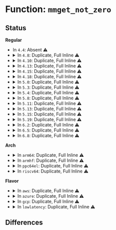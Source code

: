 # Function: <code>mmget_not_zero</code>

## Status
<b>Regular</b>
<ul>
<li>
In <code>4.4</code>: Absent ⚠️
</li>
<li>
<details>
<summary>In <code>4.8</code>: Duplicate, Full Inline ⚠️</summary>

**Collision:** Static Duplication

**Inline:** Full

**Transformation:** False

**Instances:**

```
In mm/oom_kill.c (ffffffff811a4a86)
Location: include/linux/sched.h:2835
Inline: True
Inline callers:
  - mm/oom_kill.c:__oom_reap_task
```
```
In fs/userfaultfd.c (ffffffff81282bd0)
Location: include/linux/sched.h:2835
Inline: True
Inline callers:
  - fs/userfaultfd.c:userfaultfd_ioctl
  - fs/userfaultfd.c:userfaultfd_ioctl
  - fs/userfaultfd.c:userfaultfd_ioctl
  - fs/userfaultfd.c:userfaultfd_ioctl
  - fs/userfaultfd.c:userfaultfd_release
```
</details>
</li>
<li>
<details>
<summary>In <code>4.10</code>: Duplicate, Full Inline ⚠️</summary>

**Collision:** Static Duplication

**Inline:** Full

**Transformation:** False

**Instances:**

```
In mm/oom_kill.c (ffffffff811b4c09)
Location: include/linux/sched.h:2949
Inline: True
Inline callers:
  - mm/oom_kill.c:__oom_reap_task_mm
```
```
In fs/userfaultfd.c (ffffffff812966f0)
Location: include/linux/sched.h:2949
Inline: True
Inline callers:
  - fs/userfaultfd.c:userfaultfd_ioctl
  - fs/userfaultfd.c:userfaultfd_ioctl
  - fs/userfaultfd.c:userfaultfd_ioctl
  - fs/userfaultfd.c:userfaultfd_ioctl
  - fs/userfaultfd.c:userfaultfd_release
```
</details>
</li>
<li>
<details>
<summary>In <code>4.13</code>: Duplicate, Full Inline ⚠️</summary>

**Collision:** Static Duplication

**Inline:** Full

**Transformation:** False

**Instances:**

```
In kernel/events/uprobes.c (ffffffff811b1040)
Location: include/linux/sched/mm.h:80
Inline: True
Inline callers:
  - kernel/events/uprobes.c:register_for_each_vma
```
```
In mm/oom_kill.c (ffffffff811bc5ce)
Location: include/linux/sched/mm.h:80
Inline: True
Inline callers:
  - mm/oom_kill.c:__oom_reap_task_mm
```
```
In mm/swapfile.c (ffffffff8120fb10)
Location: include/linux/sched/mm.h:80
Inline: True
Inline callers:
  - mm/swapfile.c:try_to_unuse
```
```
In fs/userfaultfd.c (ffffffff812a3e97)
Location: include/linux/sched/mm.h:80
Inline: True
Inline callers:
  - fs/userfaultfd.c:userfaultfd_ioctl
  - fs/userfaultfd.c:userfaultfd_ioctl
  - fs/userfaultfd.c:userfaultfd_ioctl
  - fs/userfaultfd.c:userfaultfd_ioctl
  - fs/userfaultfd.c:userfaultfd_release
```
```
In fs/proc/task_mmu.c (ffffffff812c6319)
Location: include/linux/sched/mm.h:80
Inline: True
Inline callers:
  - fs/proc/task_mmu.c:pagemap_read
  - fs/proc/task_mmu.c:m_start
```
```
In fs/proc/base.c (ffffffff812cccb3)
Location: include/linux/sched/mm.h:80
Inline: True
Inline callers:
  - fs/proc/base.c:environ_read
```
```
In drivers/iommu/intel-svm.c (ffffffff815d3659)
Location: include/linux/sched/mm.h:80
Inline: True
Inline callers:
  - drivers/iommu/intel-svm.c:prq_event_thread
```
</details>
</li>
<li>
<details>
<summary>In <code>4.15</code>: Duplicate, Full Inline ⚠️</summary>

**Collision:** Static Duplication

**Inline:** Full

**Transformation:** False

**Instances:**

```
In kernel/events/uprobes.c (ffffffff811c4c20)
Location: include/linux/sched/mm.h:81
Inline: True
Inline callers:
  - kernel/events/uprobes.c:register_for_each_vma
```
```
In mm/swapfile.c (ffffffff8122b3ef)
Location: include/linux/sched/mm.h:81
Inline: True
Inline callers:
  - mm/swapfile.c:try_to_unuse
```
```
In fs/userfaultfd.c (ffffffff812c731a)
Location: include/linux/sched/mm.h:81
Inline: True
Inline callers:
  - fs/userfaultfd.c:userfaultfd_ioctl
  - fs/userfaultfd.c:userfaultfd_ioctl
  - fs/userfaultfd.c:userfaultfd_ioctl
  - fs/userfaultfd.c:userfaultfd_ioctl
  - fs/userfaultfd.c:userfaultfd_release
```
```
In fs/proc/task_mmu.c (ffffffff812ea1f9)
Location: include/linux/sched/mm.h:81
Inline: True
Inline callers:
  - fs/proc/task_mmu.c:pagemap_read
  - fs/proc/task_mmu.c:m_start
```
```
In fs/proc/base.c (ffffffff812f1553)
Location: include/linux/sched/mm.h:81
Inline: True
Inline callers:
  - fs/proc/base.c:environ_read
```
```
In drivers/iommu/intel-svm.c (ffffffff8163a354)
Location: include/linux/sched/mm.h:81
Inline: True
Inline callers:
  - drivers/iommu/intel-svm.c:prq_event_thread
```
</details>
</li>
<li>
<details>
<summary>In <code>4.18</code>: Duplicate, Full Inline ⚠️</summary>

**Collision:** Static Duplication

**Inline:** Full

**Transformation:** False

**Instances:**

```
In kernel/events/uprobes.c (ffffffff811e5179)
Location: include/linux/sched/mm.h:73
Inline: True
Inline callers:
  - kernel/events/uprobes.c:register_for_each_vma
```
```
In mm/swapfile.c (ffffffff8124c5fa)
Location: include/linux/sched/mm.h:73
Inline: True
Inline callers:
  - mm/swapfile.c:try_to_unuse
```
```
In fs/userfaultfd.c (ffffffff812f010b)
Location: include/linux/sched/mm.h:73
Inline: True
Inline callers:
  - fs/userfaultfd.c:userfaultfd_ioctl
  - fs/userfaultfd.c:userfaultfd_ioctl
  - fs/userfaultfd.c:userfaultfd_ioctl
  - fs/userfaultfd.c:userfaultfd_ioctl
  - fs/userfaultfd.c:userfaultfd_release
```
```
In fs/proc/task_mmu.c (ffffffff813180a9)
Location: include/linux/sched/mm.h:73
Inline: True
Inline callers:
  - fs/proc/task_mmu.c:pagemap_read
  - fs/proc/task_mmu.c:m_start
```
```
In fs/proc/base.c (ffffffff8131d983)
Location: include/linux/sched/mm.h:73
Inline: True
Inline callers:
  - fs/proc/base.c:environ_read
```
```
In drivers/iommu/intel-svm.c (ffffffff8167599d)
Location: include/linux/sched/mm.h:73
Inline: True
Inline callers:
  - drivers/iommu/intel-svm.c:prq_event_thread
```
</details>
</li>
<li>
<details>
<summary>In <code>5.0</code>: Duplicate, Full Inline ⚠️</summary>

**Collision:** Static Duplication

**Inline:** Full

**Transformation:** False

**Instances:**

```
In kernel/events/uprobes.c (ffffffff811f5af6)
Location: include/linux/sched/mm.h:73
Inline: True
Inline callers:
  - kernel/events/uprobes.c:register_for_each_vma
```
```
In mm/swapfile.c (ffffffff81260b44)
Location: include/linux/sched/mm.h:73
Inline: True
Inline callers:
  - mm/swapfile.c:try_to_unuse
```
```
In fs/userfaultfd.c (ffffffff8130504b)
Location: include/linux/sched/mm.h:73
Inline: True
Inline callers:
  - fs/userfaultfd.c:userfaultfd_ioctl
  - fs/userfaultfd.c:userfaultfd_ioctl
  - fs/userfaultfd.c:userfaultfd_ioctl
  - fs/userfaultfd.c:userfaultfd_ioctl
  - fs/userfaultfd.c:userfaultfd_release
```
```
In fs/proc/task_mmu.c (ffffffff8132efc9)
Location: include/linux/sched/mm.h:73
Inline: True
Inline callers:
  - fs/proc/task_mmu.c:pagemap_read
  - fs/proc/task_mmu.c:show_smaps_rollup
  - fs/proc/task_mmu.c:m_start
```
```
In fs/proc/base.c (ffffffff81334c73)
Location: include/linux/sched/mm.h:73
Inline: True
Inline callers:
  - fs/proc/base.c:environ_read
```
```
In drivers/iommu/intel-svm.c (ffffffff81694c6f)
Location: include/linux/sched/mm.h:73
Inline: True
Inline callers:
  - drivers/iommu/intel-svm.c:prq_event_thread
```
</details>
</li>
<li>
<details>
<summary>In <code>5.3</code>: Duplicate, Full Inline ⚠️</summary>

**Collision:** Static Duplication

**Inline:** Full

**Transformation:** False

**Instances:**

```
In kernel/events/uprobes.c (ffffffff8120d87d)
Location: include/linux/sched/mm.h:98
Inline: True
Inline callers:
  - kernel/events/uprobes.c:register_for_each_vma
```
```
In mm/swapfile.c (ffffffff8127b729)
Location: include/linux/sched/mm.h:98
Inline: True
Inline callers:
  - mm/swapfile.c:try_to_unuse
```
```
In mm/hmm.c (ffffffff812c2e7d)
Location: include/linux/sched/mm.h:98
Inline: True
Inline callers:
  - mm/hmm.c:hmm_range_register
```
```
In fs/userfaultfd.c (ffffffff81326d6e)
Location: include/linux/sched/mm.h:98
Inline: True
Inline callers:
  - fs/userfaultfd.c:userfaultfd_ioctl
  - fs/userfaultfd.c:userfaultfd_ioctl
  - fs/userfaultfd.c:userfaultfd_register
  - fs/userfaultfd.c:userfaultfd_release
```
```
In fs/io_uring.c (ffffffff81330cec)
Location: include/linux/sched/mm.h:98
Inline: True
Inline callers:
  - fs/io_uring.c:io_sq_thread
  - fs/io_uring.c:io_sq_wq_submit_work
```
```
In fs/proc/task_mmu.c (ffffffff81356a4b)
Location: include/linux/sched/mm.h:98
Inline: True
Inline callers:
  - fs/proc/task_mmu.c:pagemap_read
  - fs/proc/task_mmu.c:show_smaps_rollup
  - fs/proc/task_mmu.c:m_start
```
```
In fs/proc/base.c (ffffffff8135d46a)
Location: include/linux/sched/mm.h:98
Inline: True
Inline callers:
  - fs/proc/base.c:environ_read
```
```
In drivers/iommu/intel-svm.c (ffffffff816cd61d)
Location: include/linux/sched/mm.h:98
Inline: True
Inline callers:
  - drivers/iommu/intel-svm.c:prq_event_thread
```
</details>
</li>
<li>
<details>
<summary>In <code>5.4</code>: Duplicate, Full Inline ⚠️</summary>

**Collision:** Static Duplication

**Inline:** Full

**Transformation:** False

**Instances:**

```
In kernel/events/uprobes.c (ffffffff8121aead)
Location: include/linux/sched/mm.h:98
Inline: True
Inline callers:
  - kernel/events/uprobes.c:register_for_each_vma
```
```
In mm/swapfile.c (ffffffff8128b209)
Location: include/linux/sched/mm.h:98
Inline: True
Inline callers:
  - mm/swapfile.c:try_to_unuse
```
```
In mm/hmm.c (ffffffff812d4d14)
Location: include/linux/sched/mm.h:98
Inline: True
Inline callers:
  - mm/hmm.c:hmm_range_register
```
```
In fs/userfaultfd.c (ffffffff81339afe)
Location: include/linux/sched/mm.h:98
Inline: True
Inline callers:
  - fs/userfaultfd.c:userfaultfd_ioctl
  - fs/userfaultfd.c:userfaultfd_ioctl
  - fs/userfaultfd.c:userfaultfd_register
  - fs/userfaultfd.c:userfaultfd_release
```
```
In fs/io_uring.c (ffffffff813446ed)
Location: include/linux/sched/mm.h:98
Inline: True
Inline callers:
  - fs/io_uring.c:io_sq_thread
  - fs/io_uring.c:io_sq_wq_submit_work
```
```
In fs/proc/task_mmu.c (ffffffff8136f083)
Location: include/linux/sched/mm.h:98
Inline: True
Inline callers:
  - fs/proc/task_mmu.c:pagemap_read
  - fs/proc/task_mmu.c:show_smaps_rollup
  - fs/proc/task_mmu.c:m_start
```
```
In fs/proc/base.c (ffffffff81374eaa)
Location: include/linux/sched/mm.h:98
Inline: True
Inline callers:
  - fs/proc/base.c:environ_read
```
```
In drivers/iommu/intel-svm.c (ffffffff816f145d)
Location: include/linux/sched/mm.h:98
Inline: True
Inline callers:
  - drivers/iommu/intel-svm.c:prq_event_thread
```
</details>
</li>
<li>
<details>
<summary>In <code>5.8</code>: Duplicate, Full Inline ⚠️</summary>

**Collision:** Static Duplication

**Inline:** Full

**Transformation:** False

**Instances:**

```
In kernel/events/uprobes.c (ffffffff81245827)
Location: include/linux/sched/mm.h:100
Inline: True
Inline callers:
  - kernel/events/uprobes.c:build_map_info
```
```
In mm/swapfile.c (ffffffff812be3df)
Location: include/linux/sched/mm.h:100
Inline: True
Inline callers:
  - mm/swapfile.c:try_to_unuse
```
```
In fs/userfaultfd.c (ffffffff81373520)
Location: include/linux/sched/mm.h:100
Inline: True
Inline callers:
  - fs/userfaultfd.c:userfaultfd_zeropage
  - fs/userfaultfd.c:userfaultfd_copy
  - fs/userfaultfd.c:userfaultfd_register
  - fs/userfaultfd.c:userfaultfd_release
```
```
In fs/io_uring.c (ffffffff8137bf92)
Location: include/linux/sched/mm.h:100
Inline: True
```
```
In fs/io-wq.c (ffffffff8138a5d0)
Location: include/linux/sched/mm.h:100
Inline: True
Inline callers:
  - fs/io-wq.c:io_worker_handle_work
```
```
In fs/proc/task_mmu.c (ffffffff813b6753)
Location: include/linux/sched/mm.h:100
Inline: True
Inline callers:
  - fs/proc/task_mmu.c:pagemap_read
  - fs/proc/task_mmu.c:show_smaps_rollup
  - fs/proc/task_mmu.c:m_start
```
```
In fs/proc/base.c (ffffffff813bdb5a)
Location: include/linux/sched/mm.h:100
Inline: True
Inline callers:
  - fs/proc/base.c:environ_read
```
```
In drivers/iommu/intel/svm.c (ffffffff817a974c)
Location: include/linux/sched/mm.h:100
Inline: True
Inline callers:
  - drivers/iommu/intel/svm.c:prq_event_thread
```
```
In drivers/vfio/pci/vfio_pci.c (ffffffff818a2841)
Location: include/linux/sched/mm.h:100
Inline: True
Inline callers:
  - drivers/vfio/pci/vfio_pci.c:vfio_pci_zap_and_vma_lock
```
</details>
</li>
<li>
<details>
<summary>In <code>5.11</code>: Duplicate, Full Inline ⚠️</summary>

**Collision:** Static Duplication

**Inline:** Full

**Transformation:** False

**Instances:**

```
In arch/x86/kernel/cpu/sgx/main.c (ffffffff81068071)
Location: include/linux/sched/mm.h:73
Inline: True
Inline callers:
  - arch/x86/kernel/cpu/sgx/main.c:sgx_encl_ewb_cpumask
  - arch/x86/kernel/cpu/sgx/main.c:sgx_reclaimer_block
```
```
In kernel/events/uprobes.c (ffffffff8124fe47)
Location: include/linux/sched/mm.h:73
Inline: True
Inline callers:
  - kernel/events/uprobes.c:build_map_info
```
```
In mm/swapfile.c (ffffffff812c9ff9)
Location: include/linux/sched/mm.h:73
Inline: True
Inline callers:
  - mm/swapfile.c:try_to_unuse
```
```
In fs/userfaultfd.c (ffffffff813813d0)
Location: include/linux/sched/mm.h:73
Inline: True
Inline callers:
  - fs/userfaultfd.c:userfaultfd_zeropage
  - fs/userfaultfd.c:userfaultfd_copy
  - fs/userfaultfd.c:userfaultfd_register
  - fs/userfaultfd.c:userfaultfd_release
```
```
In fs/io_uring.c (ffffffff8138cf23)
Location: include/linux/sched/mm.h:73
Inline: True
```
```
In fs/io-wq.c (ffffffff8139bd60)
Location: include/linux/sched/mm.h:73
Inline: True
Inline callers:
  - fs/io-wq.c:io_impersonate_work
```
```
In fs/proc/task_mmu.c (ffffffff813c86b3)
Location: include/linux/sched/mm.h:73
Inline: True
Inline callers:
  - fs/proc/task_mmu.c:pagemap_read
  - fs/proc/task_mmu.c:show_smaps_rollup
  - fs/proc/task_mmu.c:m_start
```
```
In fs/proc/base.c (ffffffff813cf8aa)
Location: include/linux/sched/mm.h:73
Inline: True
Inline callers:
  - fs/proc/base.c:environ_read
```
```
In drivers/iommu/intel/svm.c (ffffffff817b5b22)
Location: include/linux/sched/mm.h:73
Inline: True
Inline callers:
  - drivers/iommu/intel/svm.c:prq_event_thread
```
```
In drivers/vfio/pci/vfio_pci.c (ffffffff818b2561)
Location: include/linux/sched/mm.h:73
Inline: True
Inline callers:
  - drivers/vfio/pci/vfio_pci.c:vfio_pci_zap_and_vma_lock
```
</details>
</li>
<li>
<details>
<summary>In <code>5.13</code>: Duplicate, Full Inline ⚠️</summary>

**Collision:** Static Duplication

**Inline:** Full

**Transformation:** False

**Instances:**

```
In arch/x86/kernel/cpu/sgx/main.c (ffffffff810685e1)
Location: include/linux/sched/mm.h:73
Inline: True
Inline callers:
  - arch/x86/kernel/cpu/sgx/main.c:sgx_encl_ewb_cpumask
  - arch/x86/kernel/cpu/sgx/main.c:sgx_reclaimer_block
```
```
In kernel/events/uprobes.c (ffffffff81254727)
Location: include/linux/sched/mm.h:73
Inline: True
Inline callers:
  - kernel/events/uprobes.c:build_map_info
```
```
In mm/swapfile.c (ffffffff812d0a70)
Location: include/linux/sched/mm.h:73
Inline: True
Inline callers:
  - mm/swapfile.c:try_to_unuse
```
```
In fs/userfaultfd.c (ffffffff81387d78)
Location: include/linux/sched/mm.h:73
Inline: True
Inline callers:
  - fs/userfaultfd.c:userfaultfd_continue
  - fs/userfaultfd.c:userfaultfd_zeropage
  - fs/userfaultfd.c:userfaultfd_copy
  - fs/userfaultfd.c:userfaultfd_register
  - fs/userfaultfd.c:userfaultfd_release
```
```
In fs/proc/task_mmu.c (ffffffff813cf6e9)
Location: include/linux/sched/mm.h:73
Inline: True
Inline callers:
  - fs/proc/task_mmu.c:pagemap_read
  - fs/proc/task_mmu.c:show_smaps_rollup
  - fs/proc/task_mmu.c:m_start
```
```
In fs/proc/base.c (ffffffff813d6977)
Location: include/linux/sched/mm.h:73
Inline: True
Inline callers:
  - fs/proc/base.c:environ_read
```
```
In drivers/iommu/intel/svm.c (ffffffff81798e40)
Location: include/linux/sched/mm.h:73
Inline: True
Inline callers:
  - drivers/iommu/intel/svm.c:prq_event_thread
```
```
In drivers/vfio/pci/vfio_pci.c (ffffffff81895881)
Location: include/linux/sched/mm.h:73
Inline: True
Inline callers:
  - drivers/vfio/pci/vfio_pci.c:vfio_pci_zap_and_vma_lock
```
</details>
</li>
<li>
<details>
<summary>In <code>5.15</code>: Duplicate, Full Inline ⚠️</summary>

**Collision:** Static Duplication

**Inline:** Full

**Transformation:** False

**Instances:**

```
In arch/x86/kernel/cpu/sgx/main.c (ffffffff81072d77)
Location: include/linux/sched/mm.h:73
Inline: True
Inline callers:
  - arch/x86/kernel/cpu/sgx/main.c:sgx_encl_ewb
  - arch/x86/kernel/cpu/sgx/main.c:sgx_reclaimer_block
```
```
In kernel/events/uprobes.c (ffffffff81290157)
Location: include/linux/sched/mm.h:73
Inline: True
Inline callers:
  - kernel/events/uprobes.c:build_map_info
```
```
In mm/oom_kill.c (ffffffff812a31ce)
Location: include/linux/sched/mm.h:73
Inline: True
Inline callers:
  - mm/oom_kill.c:__do_sys_process_mrelease
```
```
In mm/swapfile.c (ffffffff8131614b)
Location: include/linux/sched/mm.h:73
Inline: True
Inline callers:
  - mm/swapfile.c:try_to_unuse
```
```
In fs/userfaultfd.c (ffffffff813d5085)
Location: include/linux/sched/mm.h:73
Inline: True
Inline callers:
  - fs/userfaultfd.c:userfaultfd_continue
  - fs/userfaultfd.c:userfaultfd_writeprotect
  - fs/userfaultfd.c:userfaultfd_zeropage
  - fs/userfaultfd.c:userfaultfd_copy
  - fs/userfaultfd.c:userfaultfd_register
  - fs/userfaultfd.c:userfaultfd_release
```
```
In fs/proc/task_mmu.c (ffffffff81420ac9)
Location: include/linux/sched/mm.h:73
Inline: True
Inline callers:
  - fs/proc/task_mmu.c:pagemap_read
  - fs/proc/task_mmu.c:show_smaps_rollup
  - fs/proc/task_mmu.c:m_start
```
```
In fs/proc/base.c (ffffffff814280a7)
Location: include/linux/sched/mm.h:73
Inline: True
Inline callers:
  - fs/proc/base.c:environ_read
```
```
In drivers/iommu/iommu-sva-lib.c (ffffffff8182fb85)
Location: include/linux/sched/mm.h:73
Inline: True
Inline callers:
  - drivers/iommu/iommu-sva-lib.c:__mmget_not_zero
```
```
In drivers/vfio/pci/vfio_pci_core.c (ffffffff819297f1)
Location: include/linux/sched/mm.h:73
Inline: True
Inline callers:
  - drivers/vfio/pci/vfio_pci_core.c:vfio_pci_zap_and_vma_lock
```
</details>
</li>
<li>
<details>
<summary>In <code>5.19</code>: Duplicate, Full Inline ⚠️</summary>

**Collision:** Static Duplication

**Inline:** Full

**Transformation:** False

**Instances:**

```
In arch/x86/kernel/cpu/sgx/encl.c (ffffffff8107e7cd)
Location: include/linux/sched/mm.h:103
Inline: True
Inline callers:
  - arch/x86/kernel/cpu/sgx/encl.c:sgx_encl_alloc_backing
```
```
In arch/x86/kernel/cpu/sgx/main.c (ffffffff81080fa5)
Location: include/linux/sched/mm.h:103
Inline: True
Inline callers:
  - arch/x86/kernel/cpu/sgx/main.c:sgx_encl_ewb_cpumask
  - arch/x86/kernel/cpu/sgx/main.c:sgx_reclaimer_block
```
```
In kernel/events/uprobes.c (ffffffff812e5217)
Location: include/linux/sched/mm.h:103
Inline: True
Inline callers:
  - kernel/events/uprobes.c:build_map_info
```
```
In mm/swapfile.c (ffffffff813812e0)
Location: include/linux/sched/mm.h:103
Inline: True
Inline callers:
  - mm/swapfile.c:try_to_unuse
```
```
In fs/userfaultfd.c (ffffffff8145d68b)
Location: include/linux/sched/mm.h:103
Inline: True
Inline callers:
  - fs/userfaultfd.c:userfaultfd_continue
  - fs/userfaultfd.c:userfaultfd_writeprotect
  - fs/userfaultfd.c:userfaultfd_zeropage
  - fs/userfaultfd.c:userfaultfd_copy
  - fs/userfaultfd.c:userfaultfd_register
  - fs/userfaultfd.c:userfaultfd_release
```
```
In fs/proc/task_mmu.c (ffffffff814988fd)
Location: include/linux/sched/mm.h:103
Inline: True
Inline callers:
  - fs/proc/task_mmu.c:pagemap_read
  - fs/proc/task_mmu.c:show_smaps_rollup
  - fs/proc/task_mmu.c:m_start
```
```
In fs/proc/base.c (ffffffff8149df5a)
Location: include/linux/sched/mm.h:103
Inline: True
Inline callers:
  - fs/proc/base.c:environ_read
```
```
In drivers/iommu/iommu-sva-lib.c (ffffffff81970d85)
Location: include/linux/sched/mm.h:103
Inline: True
Inline callers:
  - drivers/iommu/iommu-sva-lib.c:__mmget_not_zero
```
```
In drivers/vfio/pci/vfio_pci_core.c (ffffffff81a7f891)
Location: include/linux/sched/mm.h:103
Inline: True
Inline callers:
  - drivers/vfio/pci/vfio_pci_core.c:vfio_pci_zap_and_vma_lock
```
</details>
</li>
<li>
<details>
<summary>In <code>6.2</code>: Duplicate, Full Inline ⚠️</summary>

**Collision:** Static Duplication

**Inline:** Full

**Transformation:** False

**Instances:**

```
In arch/x86/kernel/cpu/sgx/encl.c (ffffffff810902ba)
Location: include/linux/sched/mm.h:103
Inline: True
Inline callers:
  - arch/x86/kernel/cpu/sgx/encl.c:sgx_zap_enclave_ptes
  - arch/x86/kernel/cpu/sgx/encl.c:sgx_encl_alloc_backing
  - arch/x86/kernel/cpu/sgx/encl.c:sgx_encl_cpumask
```
```
In arch/x86/kernel/cpu/sgx/main.c (ffffffff81093a4a)
Location: include/linux/sched/mm.h:103
Inline: True
```
```
In kernel/events/uprobes.c (ffffffff8134ebc4)
Location: include/linux/sched/mm.h:103
Inline: True
Inline callers:
  - kernel/events/uprobes.c:build_map_info
```
```
In mm/vmscan.c (ffffffff813771ff)
Location: include/linux/sched/mm.h:103
Inline: True
Inline callers:
  - mm/vmscan.c:should_skip_mm
```
```
In mm/swapfile.c (ffffffff813ffb23)
Location: include/linux/sched/mm.h:103
Inline: True
Inline callers:
  - mm/swapfile.c:try_to_unuse
```
```
In fs/userfaultfd.c (ffffffff814ed1ab)
Location: include/linux/sched/mm.h:103
Inline: True
Inline callers:
  - fs/userfaultfd.c:userfaultfd_continue
  - fs/userfaultfd.c:userfaultfd_writeprotect
  - fs/userfaultfd.c:userfaultfd_zeropage
  - fs/userfaultfd.c:userfaultfd_copy
  - fs/userfaultfd.c:userfaultfd_register
  - fs/userfaultfd.c:userfaultfd_release
```
```
In fs/proc/task_mmu.c (ffffffff8152cbbd)
Location: include/linux/sched/mm.h:103
Inline: True
Inline callers:
  - fs/proc/task_mmu.c:pagemap_read
  - fs/proc/task_mmu.c:show_smaps_rollup
  - fs/proc/task_mmu.c:m_start
```
```
In fs/proc/base.c (ffffffff81532c1a)
Location: include/linux/sched/mm.h:103
Inline: True
Inline callers:
  - fs/proc/base.c:environ_read
```
```
In drivers/iommu/iommu-sva.c (ffffffff81adbe81)
Location: include/linux/sched/mm.h:103
Inline: True
Inline callers:
  - drivers/iommu/iommu-sva.c:iommu_sva_handle_iopf
  - drivers/iommu/iommu-sva.c:__mmget_not_zero
```
</details>
</li>
<li>
<details>
<summary>In <code>6.5</code>: Duplicate, Full Inline ⚠️</summary>

**Collision:** Static Duplication

**Inline:** Full

**Transformation:** False

**Instances:**

```
In arch/x86/kernel/cpu/sgx/encl.c (ffffffff810931ce)
Location: include/linux/sched/mm.h:135
Inline: True
Inline callers:
  - arch/x86/kernel/cpu/sgx/encl.c:sgx_zap_enclave_ptes
  - arch/x86/kernel/cpu/sgx/encl.c:sgx_encl_alloc_backing
  - arch/x86/kernel/cpu/sgx/encl.c:sgx_encl_cpumask
```
```
In arch/x86/kernel/cpu/sgx/main.c (ffffffff810969ca)
Location: include/linux/sched/mm.h:135
Inline: True
```
```
In kernel/events/uprobes.c (ffffffff8137fd57)
Location: include/linux/sched/mm.h:135
Inline: True
Inline callers:
  - kernel/events/uprobes.c:build_map_info
```
```
In mm/vmscan.c (ffffffff813a9271)
Location: include/linux/sched/mm.h:135
Inline: True
Inline callers:
  - mm/vmscan.c:should_skip_mm
```
```
In mm/swapfile.c (ffffffff814329b3)
Location: include/linux/sched/mm.h:135
Inline: True
Inline callers:
  - mm/swapfile.c:try_to_unuse
```
```
In fs/userfaultfd.c (ffffffff815262ef)
Location: include/linux/sched/mm.h:135
Inline: True
Inline callers:
  - fs/userfaultfd.c:userfaultfd_continue
  - fs/userfaultfd.c:userfaultfd_writeprotect
  - fs/userfaultfd.c:userfaultfd_zeropage
  - fs/userfaultfd.c:userfaultfd_copy
  - fs/userfaultfd.c:userfaultfd_register
  - fs/userfaultfd.c:userfaultfd_release
```
```
In fs/proc/task_mmu.c (ffffffff81564fed)
Location: include/linux/sched/mm.h:135
Inline: True
Inline callers:
  - fs/proc/task_mmu.c:pagemap_read
  - fs/proc/task_mmu.c:show_smaps_rollup
  - fs/proc/task_mmu.c:m_start
```
```
In fs/proc/base.c (ffffffff8156ae0a)
Location: include/linux/sched/mm.h:135
Inline: True
Inline callers:
  - fs/proc/base.c:environ_read
```
```
In drivers/iommu/iommu-sva.c (ffffffff81b2a0a4)
Location: include/linux/sched/mm.h:135
Inline: True
Inline callers:
  - drivers/iommu/iommu-sva.c:iommu_sva_handle_iopf
```
</details>
</li>
<li>
<details>
<summary>In <code>6.8</code>: Duplicate, Full Inline ⚠️</summary>

**Collision:** Static Duplication

**Inline:** Full

**Transformation:** False

**Instances:**

```
In arch/x86/kernel/cpu/sgx/encl.c (ffffffff8109a63e)
Location: include/linux/sched/mm.h:135
Inline: True
Inline callers:
  - arch/x86/kernel/cpu/sgx/encl.c:sgx_zap_enclave_ptes
  - arch/x86/kernel/cpu/sgx/encl.c:sgx_encl_alloc_backing
  - arch/x86/kernel/cpu/sgx/encl.c:sgx_encl_cpumask
```
```
In arch/x86/kernel/cpu/sgx/main.c (ffffffff8109df3a)
Location: include/linux/sched/mm.h:135
Inline: True
```
```
In kernel/events/uprobes.c (ffffffff813a8fa2)
Location: include/linux/sched/mm.h:135
Inline: True
Inline callers:
  - kernel/events/uprobes.c:build_map_info
```
```
In mm/vmscan.c (ffffffff813dd0bc)
Location: include/linux/sched/mm.h:135
Inline: True
```
```
In mm/swapfile.c (ffffffff8146bdd3)
Location: include/linux/sched/mm.h:135
Inline: True
Inline callers:
  - mm/swapfile.c:try_to_unuse
```
```
In fs/userfaultfd.c (ffffffff8155953a)
Location: include/linux/sched/mm.h:135
Inline: True
Inline callers:
  - fs/userfaultfd.c:userfaultfd_move
  - fs/userfaultfd.c:userfaultfd_poison
  - fs/userfaultfd.c:userfaultfd_continue
  - fs/userfaultfd.c:userfaultfd_writeprotect
  - fs/userfaultfd.c:userfaultfd_zeropage
  - fs/userfaultfd.c:userfaultfd_copy
  - fs/userfaultfd.c:userfaultfd_unregister
  - fs/userfaultfd.c:userfaultfd_register
  - fs/userfaultfd.c:userfaultfd_release
```
```
In fs/proc/task_mmu.c (ffffffff8159c3ed)
Location: include/linux/sched/mm.h:135
Inline: True
Inline callers:
  - fs/proc/task_mmu.c:pagemap_read
  - fs/proc/task_mmu.c:show_smaps_rollup
  - fs/proc/task_mmu.c:m_start
```
```
In fs/proc/base.c (ffffffff815a37ea)
Location: include/linux/sched/mm.h:135
Inline: True
Inline callers:
  - fs/proc/base.c:environ_read
```
```
In drivers/iommu/iommu-sva.c (ffffffff81b81274)
Location: include/linux/sched/mm.h:135
Inline: True
Inline callers:
  - drivers/iommu/iommu-sva.c:iommu_sva_handle_iopf
```
</details>
</li>
</ul>
<b>Arch</b>
<ul>
<li>
<details>
<summary>In <code>arm64</code>: Duplicate, Full Inline ⚠️</summary>

**Collision:** Static Duplication

**Inline:** Full

**Transformation:** False

**Instances:**

```
In kernel/events/uprobes.c (ffff8000102a6504)
Location: include/linux/sched/mm.h:98
Inline: True
Inline callers:
  - kernel/events/uprobes.c:register_for_each_vma
```
```
In mm/swapfile.c (ffff8000103265dc)
Location: include/linux/sched/mm.h:98
Inline: True
Inline callers:
  - mm/swapfile.c:try_to_unuse
```
```
In mm/hmm.c (ffff80001037b0e4)
Location: include/linux/sched/mm.h:98
Inline: True
Inline callers:
  - mm/hmm.c:hmm_range_register
```
```
In fs/userfaultfd.c (ffff8000103f8904)
Location: include/linux/sched/mm.h:98
Inline: True
Inline callers:
  - fs/userfaultfd.c:userfaultfd_ioctl
  - fs/userfaultfd.c:userfaultfd_ioctl
  - fs/userfaultfd.c:userfaultfd_register
  - fs/userfaultfd.c:userfaultfd_release
```
```
In fs/io_uring.c (ffff80001040630c)
Location: include/linux/sched/mm.h:98
Inline: True
Inline callers:
  - fs/io_uring.c:io_sq_thread
  - fs/io_uring.c:io_sq_wq_submit_work
```
```
In fs/proc/task_mmu.c (ffff80001043a5e8)
Location: include/linux/sched/mm.h:98
Inline: True
Inline callers:
  - fs/proc/task_mmu.c:pagemap_read
  - fs/proc/task_mmu.c:show_smaps_rollup
  - fs/proc/task_mmu.c:m_start
```
```
In fs/proc/base.c (ffff800010440550)
Location: include/linux/sched/mm.h:98
Inline: True
Inline callers:
  - fs/proc/base.c:environ_read
```
</details>
</li>
<li>
<details>
<summary>In <code>armhf</code>: Duplicate, Full Inline ⚠️</summary>

**Collision:** Static Duplication

**Inline:** Full

**Transformation:** False

**Instances:**

```
In kernel/events/uprobes.c (c04d5670)
Location: include/linux/sched/mm.h:98
Inline: True
Inline callers:
  - kernel/events/uprobes.c:register_for_each_vma
```
```
In mm/swapfile.c (c053dfb0)
Location: include/linux/sched/mm.h:98
Inline: True
Inline callers:
  - mm/swapfile.c:try_to_unuse
```
```
In mm/hmm.c (c0565c84)
Location: include/linux/sched/mm.h:98
Inline: True
Inline callers:
  - mm/hmm.c:hmm_range_register
```
```
In fs/userfaultfd.c (c05cc994)
Location: include/linux/sched/mm.h:98
Inline: True
Inline callers:
  - fs/userfaultfd.c:userfaultfd_ioctl
  - fs/userfaultfd.c:userfaultfd_ioctl
  - fs/userfaultfd.c:userfaultfd_unregister
  - fs/userfaultfd.c:userfaultfd_register
  - fs/userfaultfd.c:userfaultfd_release
```
```
In fs/io_uring.c (c05d5f00)
Location: include/linux/sched/mm.h:98
Inline: True
Inline callers:
  - fs/io_uring.c:io_sq_thread
  - fs/io_uring.c:io_sq_wq_submit_work
```
```
In fs/proc/task_mmu.c (c0600510)
Location: include/linux/sched/mm.h:98
Inline: True
Inline callers:
  - fs/proc/task_mmu.c:pagemap_read
  - fs/proc/task_mmu.c:show_smaps_rollup
  - fs/proc/task_mmu.c:m_start
```
```
In fs/proc/base.c (c0603bb4)
Location: include/linux/sched/mm.h:98
Inline: True
Inline callers:
  - fs/proc/base.c:environ_read
  - fs/proc/base.c:mem_rw
```
</details>
</li>
<li>
<details>
<summary>In <code>ppc64el</code>: Duplicate, Full Inline ⚠️</summary>

**Collision:** Static Duplication

**Inline:** Full

**Transformation:** False

**Instances:**

```
In kernel/events/uprobes.c (c0000000003594a0)
Location: include/linux/sched/mm.h:98
Inline: True
Inline callers:
  - kernel/events/uprobes.c:register_for_each_vma
```
```
In mm/swapfile.c (c0000000003fcc90)
Location: include/linux/sched/mm.h:98
Inline: True
Inline callers:
  - mm/swapfile.c:try_to_unuse
```
```
In mm/hmm.c (c00000000046e65c)
Location: include/linux/sched/mm.h:98
Inline: True
Inline callers:
  - mm/hmm.c:hmm_range_register
```
```
In fs/userfaultfd.c (c0000000004ffd44)
Location: include/linux/sched/mm.h:98
Inline: True
Inline callers:
  - fs/userfaultfd.c:userfaultfd_ioctl
  - fs/userfaultfd.c:userfaultfd_ioctl
  - fs/userfaultfd.c:userfaultfd_unregister
  - fs/userfaultfd.c:userfaultfd_register
  - fs/userfaultfd.c:userfaultfd_release
```
```
In fs/io_uring.c (c00000000050f1b0)
Location: include/linux/sched/mm.h:98
Inline: True
Inline callers:
  - fs/io_uring.c:io_sq_thread
  - fs/io_uring.c:io_sq_wq_submit_work
```
```
In fs/proc/task_mmu.c (c00000000054b5c4)
Location: include/linux/sched/mm.h:98
Inline: True
Inline callers:
  - fs/proc/task_mmu.c:pagemap_read
  - fs/proc/task_mmu.c:show_smaps_rollup
  - fs/proc/task_mmu.c:m_start
```
```
In fs/proc/base.c (c0000000005555d4)
Location: include/linux/sched/mm.h:98
Inline: True
Inline callers:
  - fs/proc/base.c:environ_read
  - fs/proc/base.c:mem_rw
```
</details>
</li>
<li>
<details>
<summary>In <code>riscv64</code>: Duplicate, Full Inline ⚠️</summary>

**Collision:** Static Duplication

**Inline:** Full

**Transformation:** False

**Instances:**

```
In mm/swapfile.c (ffffffe00022680c)
Location: include/linux/sched/mm.h:98
Inline: True
Inline callers:
  - mm/swapfile.c:try_to_unuse
```
```
In mm/hmm.c (ffffffe000251434)
Location: include/linux/sched/mm.h:98
Inline: True
Inline callers:
  - mm/hmm.c:hmm_range_register
```
```
In fs/userfaultfd.c (ffffffe0002a77c4)
Location: include/linux/sched/mm.h:98
Inline: True
Inline callers:
  - fs/userfaultfd.c:userfaultfd_ioctl
  - fs/userfaultfd.c:userfaultfd_ioctl
  - fs/userfaultfd.c:userfaultfd_unregister
  - fs/userfaultfd.c:userfaultfd_register
  - fs/userfaultfd.c:userfaultfd_release
```
```
In fs/io_uring.c (ffffffe0002afcda)
Location: include/linux/sched/mm.h:98
Inline: True
Inline callers:
  - fs/io_uring.c:io_sq_thread
  - fs/io_uring.c:io_sq_wq_submit_work
```
```
In fs/proc/task_mmu.c (ffffffe0002d2adc)
Location: include/linux/sched/mm.h:98
Inline: True
Inline callers:
  - fs/proc/task_mmu.c:pagemap_read
  - fs/proc/task_mmu.c:show_smaps_rollup
  - fs/proc/task_mmu.c:m_start
```
```
In fs/proc/base.c (ffffffe0002d7a8e)
Location: include/linux/sched/mm.h:98
Inline: True
Inline callers:
  - fs/proc/base.c:environ_read
  - fs/proc/base.c:mem_rw
```
</details>
</li>
</ul>
<b>Flavor</b>
<ul>
<li>
<details>
<summary>In <code>aws</code>: Duplicate, Full Inline ⚠️</summary>

**Collision:** Static Duplication

**Inline:** Full

**Transformation:** False

**Instances:**

```
In kernel/events/uprobes.c (ffffffff812134fd)
Location: include/linux/sched/mm.h:98
Inline: True
Inline callers:
  - kernel/events/uprobes.c:register_for_each_vma
```
```
In mm/swapfile.c (ffffffff812837e9)
Location: include/linux/sched/mm.h:98
Inline: True
Inline callers:
  - mm/swapfile.c:try_to_unuse
```
```
In mm/hmm.c (ffffffff812cd2f4)
Location: include/linux/sched/mm.h:98
Inline: True
Inline callers:
  - mm/hmm.c:hmm_range_register
```
```
In fs/userfaultfd.c (ffffffff813320de)
Location: include/linux/sched/mm.h:98
Inline: True
Inline callers:
  - fs/userfaultfd.c:userfaultfd_ioctl
  - fs/userfaultfd.c:userfaultfd_ioctl
  - fs/userfaultfd.c:userfaultfd_register
  - fs/userfaultfd.c:userfaultfd_release
```
```
In fs/io_uring.c (ffffffff8133cccd)
Location: include/linux/sched/mm.h:98
Inline: True
Inline callers:
  - fs/io_uring.c:io_sq_thread
  - fs/io_uring.c:io_sq_wq_submit_work
```
```
In fs/proc/task_mmu.c (ffffffff81367663)
Location: include/linux/sched/mm.h:98
Inline: True
Inline callers:
  - fs/proc/task_mmu.c:pagemap_read
  - fs/proc/task_mmu.c:show_smaps_rollup
  - fs/proc/task_mmu.c:m_start
```
```
In fs/proc/base.c (ffffffff8136d48a)
Location: include/linux/sched/mm.h:98
Inline: True
Inline callers:
  - fs/proc/base.c:environ_read
```
```
In drivers/iommu/intel-svm.c (ffffffff816b6c4d)
Location: include/linux/sched/mm.h:98
Inline: True
Inline callers:
  - drivers/iommu/intel-svm.c:prq_event_thread
```
</details>
</li>
<li>
<details>
<summary>In <code>azure</code>: Duplicate, Full Inline ⚠️</summary>

**Collision:** Static Duplication

**Inline:** Full

**Transformation:** False

**Instances:**

```
In kernel/events/uprobes.c (ffffffff8120626d)
Location: include/linux/sched/mm.h:98
Inline: True
Inline callers:
  - kernel/events/uprobes.c:register_for_each_vma
```
```
In mm/swapfile.c (ffffffff812756a1)
Location: include/linux/sched/mm.h:98
Inline: True
Inline callers:
  - mm/swapfile.c:try_to_unuse
```
```
In mm/hmm.c (ffffffff812be164)
Location: include/linux/sched/mm.h:98
Inline: True
Inline callers:
  - mm/hmm.c:hmm_range_register
```
```
In fs/userfaultfd.c (ffffffff81322c9e)
Location: include/linux/sched/mm.h:98
Inline: True
Inline callers:
  - fs/userfaultfd.c:userfaultfd_ioctl
  - fs/userfaultfd.c:userfaultfd_ioctl
  - fs/userfaultfd.c:userfaultfd_register
  - fs/userfaultfd.c:userfaultfd_release
```
```
In fs/io_uring.c (ffffffff8132d99d)
Location: include/linux/sched/mm.h:98
Inline: True
Inline callers:
  - fs/io_uring.c:io_sq_thread
  - fs/io_uring.c:io_sq_wq_submit_work
```
```
In fs/proc/task_mmu.c (ffffffff81358303)
Location: include/linux/sched/mm.h:98
Inline: True
Inline callers:
  - fs/proc/task_mmu.c:pagemap_read
  - fs/proc/task_mmu.c:show_smaps_rollup
  - fs/proc/task_mmu.c:m_start
```
```
In fs/proc/base.c (ffffffff8135df1a)
Location: include/linux/sched/mm.h:98
Inline: True
Inline callers:
  - fs/proc/base.c:environ_read
```
```
In drivers/iommu/intel-svm.c (ffffffff8169488d)
Location: include/linux/sched/mm.h:98
Inline: True
Inline callers:
  - drivers/iommu/intel-svm.c:prq_event_thread
```
</details>
</li>
<li>
<details>
<summary>In <code>gcp</code>: Duplicate, Full Inline ⚠️</summary>

**Collision:** Static Duplication

**Inline:** Full

**Transformation:** False

**Instances:**

```
In kernel/events/uprobes.c (ffffffff8121129d)
Location: include/linux/sched/mm.h:98
Inline: True
Inline callers:
  - kernel/events/uprobes.c:register_for_each_vma
```
```
In mm/swapfile.c (ffffffff812815f9)
Location: include/linux/sched/mm.h:98
Inline: True
Inline callers:
  - mm/swapfile.c:try_to_unuse
```
```
In mm/hmm.c (ffffffff812cb104)
Location: include/linux/sched/mm.h:98
Inline: True
Inline callers:
  - mm/hmm.c:hmm_range_register
```
```
In fs/userfaultfd.c (ffffffff8132fbae)
Location: include/linux/sched/mm.h:98
Inline: True
Inline callers:
  - fs/userfaultfd.c:userfaultfd_ioctl
  - fs/userfaultfd.c:userfaultfd_ioctl
  - fs/userfaultfd.c:userfaultfd_register
  - fs/userfaultfd.c:userfaultfd_release
```
```
In fs/io_uring.c (ffffffff8133a79d)
Location: include/linux/sched/mm.h:98
Inline: True
Inline callers:
  - fs/io_uring.c:io_sq_thread
  - fs/io_uring.c:io_sq_wq_submit_work
```
```
In fs/proc/task_mmu.c (ffffffff81365133)
Location: include/linux/sched/mm.h:98
Inline: True
Inline callers:
  - fs/proc/task_mmu.c:pagemap_read
  - fs/proc/task_mmu.c:show_smaps_rollup
  - fs/proc/task_mmu.c:m_start
```
```
In fs/proc/base.c (ffffffff8136af5a)
Location: include/linux/sched/mm.h:98
Inline: True
Inline callers:
  - fs/proc/base.c:environ_read
```
```
In drivers/iommu/intel-svm.c (ffffffff816e511d)
Location: include/linux/sched/mm.h:98
Inline: True
Inline callers:
  - drivers/iommu/intel-svm.c:prq_event_thread
```
</details>
</li>
<li>
<details>
<summary>In <code>lowlatency</code>: Duplicate, Full Inline ⚠️</summary>

**Collision:** Static Duplication

**Inline:** Full

**Transformation:** False

**Instances:**

```
In kernel/events/uprobes.c (ffffffff812201ed)
Location: include/linux/sched/mm.h:98
Inline: True
Inline callers:
  - kernel/events/uprobes.c:register_for_each_vma
```
```
In mm/swapfile.c (ffffffff81291336)
Location: include/linux/sched/mm.h:98
Inline: True
Inline callers:
  - mm/swapfile.c:try_to_unuse
```
```
In mm/hmm.c (ffffffff812dbe64)
Location: include/linux/sched/mm.h:98
Inline: True
Inline callers:
  - mm/hmm.c:hmm_range_register
```
```
In fs/userfaultfd.c (ffffffff8134252e)
Location: include/linux/sched/mm.h:98
Inline: True
Inline callers:
  - fs/userfaultfd.c:userfaultfd_ioctl
  - fs/userfaultfd.c:userfaultfd_ioctl
  - fs/userfaultfd.c:userfaultfd_register
  - fs/userfaultfd.c:userfaultfd_release
```
```
In fs/io_uring.c (ffffffff8134d2f8)
Location: include/linux/sched/mm.h:98
Inline: True
Inline callers:
  - fs/io_uring.c:io_sq_thread
  - fs/io_uring.c:io_sq_wq_submit_work
```
```
In fs/proc/task_mmu.c (ffffffff81378813)
Location: include/linux/sched/mm.h:98
Inline: True
Inline callers:
  - fs/proc/task_mmu.c:pagemap_read
  - fs/proc/task_mmu.c:show_smaps_rollup
  - fs/proc/task_mmu.c:m_start
```
```
In fs/proc/base.c (ffffffff8137c5fa)
Location: include/linux/sched/mm.h:98
Inline: True
Inline callers:
  - fs/proc/base.c:environ_read
```
```
In drivers/iommu/intel-svm.c (ffffffff816ff7eb)
Location: include/linux/sched/mm.h:98
Inline: True
Inline callers:
  - drivers/iommu/intel-svm.c:prq_event_thread
```
</details>
</li>
</ul>

## Differences
